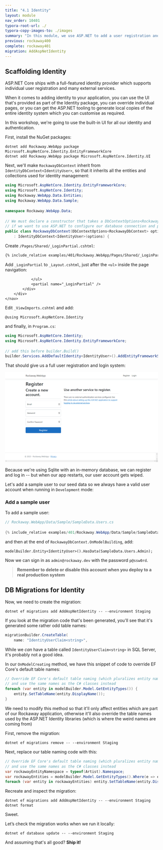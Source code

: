 ```yaml
---
title: "4.1 Identity"
layout: module
nav_order: 10401
typora-root-url: ./
typora-copy-images-to: ./images
summary: "In this module, we use ASP.NET to add a user registration and login system"
previous: rockaway400
complete: rockaway401
migration: AddAspNetIdentity
---
```


## Scaffolding Identity

ASP.NET Core ships with a full-featured identity provider which supports individual user registration and many external services.

When it comes to adding identity to your application, you can use the UI that's provided as part of the Identity package, you can override individual pages, or you can get the ASP.NET tooling to generate local copies of the entire identity system which you can customise as required.

In this workshop, we're going to use the built-in UI for all our identity and authentication.

First, install the NuGet packages:

```
dotnet add Rockaway.WebApp package Microsoft.AspNetCore.Identity.EntityFrameworkCore
dotnet add Rockaway.WebApp package Microsoft.AspNetCore.Identity.UI
```

Next, we'll make `RockawayDbContext` inherit from `IdentityDbContext<IdentityUser>`, so that it inherits all the entities and collections used for identity management:

```csharp
using Microsoft.AspNetCore.Identity.EntityFrameworkCore;
using Microsoft.AspNetCore.Identity;
using Rockaway.WebApp.Data.Entities;
using Rockaway.WebApp.Data.Sample;

namespace Rockaway.WebApp.Data;

// We must declare a constructor that takes a DbContextOptions<RockawayDbContext>
// if we want to use ASP.NET to configure our database connection and provider.
public class RockawayDbContext(DbContextOptions<RockawayDbContext> options)
	: IdentityDbContext<IdentityUser>(options) {
```

Create `/Pages/Shared/_LoginPartial.cshtml`:

```html
{% include_relative examples/401/Rockaway.WebApp/Pages/Shared/_LoginPartial.cshtml %}
```

Add `_LoginPartial` to `_Layout.cshtml`, just after the `<ul>` inside the page navigation:

```
            </ul>
            <partial name="_LoginPartial" />
        </div>
    </div>
</nav>
```

Edit `_ViewImports.cshtml` and add:

```
@using Microsoft.AspNetCore.Identity
```

and finally, in `Program.cs`:

```csharp
using Microsoft.AspNetCore.Identity;
using Microsoft.AspNetCore.Identity.EntityFrameworkCore;

// add this before builder.Build()
builder.Services.AddDefaultIdentity<IdentityUser>().AddEntityFrameworkStores<RockawayDbContext>();
```

That should give us a full user registration and login system:

![image-20231014112112320](images/image-20231014112112320.png)

Because we're using Sqlite with an in-memory database, we can register and log in -- but when our app restarts, our user account gets wiped.

Let's add a sample user to our seed data so we always have a valid user account when running in `Development` mode:

### Add a sample user

To add a sample user:

```csharp
// Rockaway.WebApp/Data/Sample/SampleData.Users.cs

{% include_relative examples/401/Rockaway.WebApp/Data/Sample/SampleData.Users.cs %}
```

and then at the end of `RockawayDbContext.OnModelBuilding`, add:

```
modelBuilder.Entity<IdentityUser>().HasData(SampleData.Users.Admin);
```

Now we can sign in as `admin@rockaway.dev` with the password `p@ssw0rd`.

> **Remember to delete or disable this account when you deploy to a real production system**

## DB Migrations for Identity

Now, we need to create the migration:

```
dotnet ef migrations add AddAspNetIdentity -- --environment Staging
```

If you look at the migration code that's been generated, you'll see that it's generated some rather odd table names:

```csharp
migrationBuilder.CreateTable(
    name: "IdentityUserClaim<string>",

```

While we *can* have a table called `IdentityUserClaim<string>` in SQL Server, it's probably not a good idea.

In our `OnModelCreating` method, we have this snippet of code to override EF Core's default table names:

```csharp
// Override EF Core's default table naming (which pluralizes entity names)
// and use the same names as the C# classes instead
foreach (var entity in modelBuilder.Model.GetEntityTypes()) {
    entity.SetTableName(entity.DisplayName());
}
```

We need to modify this method so that it'll only affect entities which are part of our Rockaway application, otherwise it'll also override the table names used by the ASP.NET Identity libraries (which is where the weird names are coming from)

First, remove the migration:

```
dotnet ef migrations remove -- --environment Staging
```

Next, replace our table naming code with this:

```csharp
// Override EF Core's default table naming (which pluralizes entity names)
// and use the same names as the C# classes instead
var rockawayEntityNamespace = typeof(Artist).Namespace;
var rockawayEntities = modelBuilder.Model.GetEntityTypes().Where(e => e.ClrType.Namespace == rockawayEntityNamespace);
foreach (var entity in rockawayEntities) entity.SetTableName(entity.DisplayName());
```

Recreate and inspect the migration:

```
dotnet ef migrations add AddAspNetIdentity -- --environment Staging
dotnet format
```

Sweet.

Let’s check the migration works when we run it locally:

```
dotnet ef database update -- --environment Staging
```

And assuming that's all good? **Ship it!**

